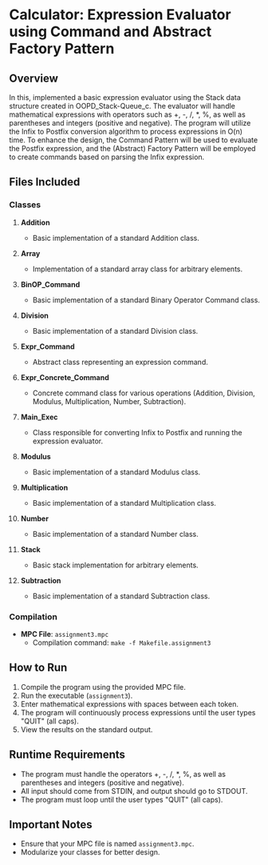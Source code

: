# Calculator: Expression Evaluator using Command and Abstract Factory Pattern

## Overview
In this, implemented a basic expression evaluator using the Stack data structure created in OOPD_Stack-Queue_c. The evaluator will handle mathematical expressions with operators such as +, -, /, *, %, as well as parentheses and integers (positive and negative). The program will utilize the Infix to Postfix conversion algorithm to process expressions in O(n) time. To enhance the design, the Command Pattern will be used to evaluate the Postfix expression, and the (Abstract) Factory Pattern will be employed to create commands based on parsing the Infix expression.


## Files Included

### Classes
1. **Addition**
   - Basic implementation of a standard Addition class.

2. **Array**
   - Implementation of a standard array class for arbitrary elements.

3. **BinOP_Command**
   - Basic implementation of a standard Binary Operator Command class.

4. **Division**
   - Basic implementation of a standard Division class.

5. **Expr_Command**
   - Abstract class representing an expression command.

6. **Expr_Concrete_Command**
   - Concrete command class for various operations (Addition, Division, Modulus, Multiplication, Number, Subtraction).

7. **Main_Exec**
   - Class responsible for converting Infix to Postfix and running the expression evaluator.

8. **Modulus**
   - Basic implementation of a standard Modulus class.

9. **Multiplication**
   - Basic implementation of a standard Multiplication class.

10. **Number**
    - Basic implementation of a standard Number class.

11. **Stack**
    - Basic stack implementation for arbitrary elements.

12. **Subtraction**
    - Basic implementation of a standard Subtraction class.

### Compilation
- **MPC File**: `assignment3.mpc`
  - Compilation command: `make -f Makefile.assignment3`

## How to Run
1. Compile the program using the provided MPC file.
2. Run the executable (`assignment3`).
3. Enter mathematical expressions with spaces between each token.
4. The program will continuously process expressions until the user types "QUIT" (all caps).
5. View the results on the standard output.

## Runtime Requirements
- The program must handle the operators +, -, /, *, %, as well as parentheses and integers (positive and negative).
- All input should come from STDIN, and output should go to STDOUT.
- The program must loop until the user types "QUIT" (all caps).

## Important Notes
- Ensure that your MPC file is named `assignment3.mpc`.
- Modularize your classes for better design.
